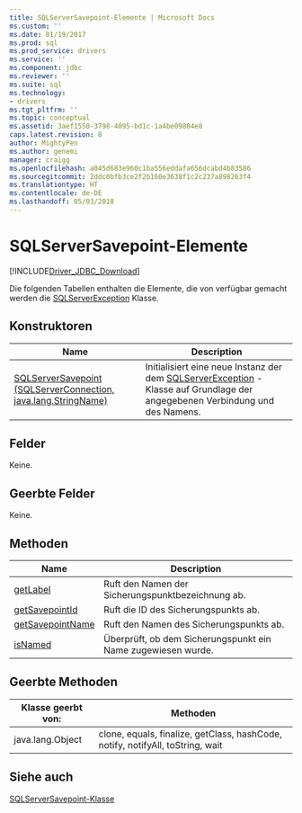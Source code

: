 ```yaml
---
title: SQLServerSavepoint-Elemente | Microsoft Docs
ms.custom: ''
ms.date: 01/19/2017
ms.prod: sql
ms.prod_service: drivers
ms.service: ''
ms.component: jdbc
ms.reviewer: ''
ms.suite: sql
ms.technology:
- drivers
ms.tgt_pltfrm: ''
ms.topic: conceptual
ms.assetid: 3aef1550-3798-4095-bd1c-1a4be09804e8
caps.latest.revision: 8
author: MightyPen
ms.author: genemi
manager: craigg
ms.openlocfilehash: a045d683e960c1ba556eddafa656dcabd4b83586
ms.sourcegitcommit: 2ddc0bfb3ce2f2b160e3638f1c2c237a898263f4
ms.translationtype: HT
ms.contentlocale: de-DE
ms.lasthandoff: 05/03/2018
---
```

# <a name="sqlserversavepoint-members"></a>SQLServerSavepoint-Elemente
[!INCLUDE[Driver_JDBC_Download](../../../includes/driver_jdbc_download.md)]

  Die folgenden Tabellen enthalten die Elemente, die von verfügbar gemacht werden die [SQLServerException](../../../connect/jdbc/reference/sqlserverexception-class.md) Klasse.  
  
## <a name="constructors"></a>Konstruktoren  
  
|Name|Description|  
|----------|-----------------|  
|[SQLServerSavepoint (SQLServerConnection, java.lang.StringName)](../../../connect/jdbc/reference/sqlserversavepoint-constructor-sqlserverconnection-java-lang-stringname.md)|Initialisiert eine neue Instanz der dem [SQLServerException](../../../connect/jdbc/reference/sqlserverexception-class.md) -Klasse auf Grundlage der angegebenen Verbindung und des Namens.|  
  
## <a name="fields"></a>Felder  
 Keine.  
  
## <a name="inherited-fields"></a>Geerbte Felder  
 Keine.  
  
## <a name="methods"></a>Methoden  
  
|Name|Description|  
|----------|-----------------|  
|[getLabel](../../../connect/jdbc/reference/getlabel-method-sqlserversavepoint.md)|Ruft den Namen der Sicherungspunktbezeichnung ab.|  
|[getSavepointId](../../../connect/jdbc/reference/getsavepointid-method-sqlserversavepoint.md)|Ruft die ID des Sicherungspunkts ab.|  
|[getSavepointName](../../../connect/jdbc/reference/getsavepointname-method-sqlserversavepoint.md)|Ruft den Namen des Sicherungspunkts ab.|  
|[isNamed](../../../connect/jdbc/reference/isnamed-method-sqlserversavepoint.md)|Überprüft, ob dem Sicherungspunkt ein Name zugewiesen wurde.|  
  
## <a name="inherited-methods"></a>Geerbte Methoden  
  
|Klasse geerbt von:|Methoden|  
|---------------------------|-------------|  
|java.lang.Object|clone, equals, finalize, getClass, hashCode, notify, notifyAll, toString, wait|  
  
## <a name="see-also"></a>Siehe auch  
 [SQLServerSavepoint-Klasse](../../../connect/jdbc/reference/sqlserversavepoint-class.md)  
  
  
